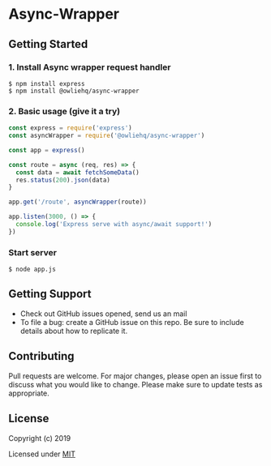 # Async-Wrapper

## Getting Started

### 1. Install Async wrapper request handler

```
$ npm install express
$ npm install @owliehq/async-wrapper
```

### 2. Basic usage (give it a try)

```js
const express = require('express')
const asyncWrapper = require('@owliehq/async-wrapper')

const app = express()

const route = async (req, res) => {
  const data = await fetchSomeData()
  res.status(200).json(data)
}

app.get('/route', asyncWrapper(route))

app.listen(3000, () => {
  console.log('Express serve with async/await support!')
})
```

### Start server

```
$ node app.js
```

## Getting Support

- Check out GitHub issues opened, send us an mail
- To file a bug: create a GitHub issue on this repo. Be sure to include details about how to replicate it.

## Contributing

Pull requests are welcome. For major changes, please open an issue first to discuss what you would like to change.
Please make sure to update tests as appropriate.

## License

Copyright (c) 2019

Licensed under [MIT](https://choosealicense.com/licenses/mit/)
